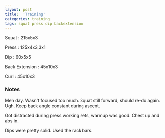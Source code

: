 ```yaml
---
layout: post
title:  'Training'
categories: training
tags: squat press dip backextension
---
```


Squat       :   215x5x3

Press       :   125x4x3,3x1

Dip         :   60x5x5

Back Extension  :   45x10x3

Curl        :   45x10x3

### Notes

Meh day. Wasn't focused too much. Squat still forward, should re-do again. Ugh. Keep back
angle constant during ascent.

Got distracted during press working sets, warmup was good. Chest up and abs in.

Dips were pretty solid. Used the rack bars.

